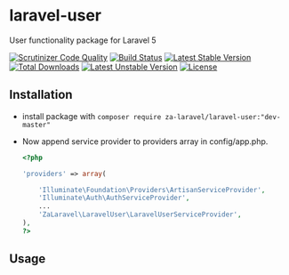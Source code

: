 # laravel-user
User functionality package for Laravel 5

[![Scrutinizer Code Quality](https://scrutinizer-ci.com/g/za-laravel/laravel-user/badges/quality-score.png?b=master)](https://scrutinizer-ci.com/g/za-laravel/laravel-user/?branch=master)
[![Build Status](https://scrutinizer-ci.com/g/za-laravel/laravel-user/badges/build.png?b=master)](https://scrutinizer-ci.com/g/za-laravel/laravel-user/build-status/master)
[![Latest Stable Version](https://poser.pugx.org/za-laravel/laravel-user/v/stable)](https://packagist.org/packages/za-laravel/laravel-user) [![Total Downloads](https://poser.pugx.org/za-laravel/laravel-user/downloads)](https://packagist.org/packages/za-laravel/laravel-user) [![Latest Unstable Version](https://poser.pugx.org/za-laravel/laravel-user/v/unstable)](https://packagist.org/packages/za-laravel/laravel-user) [![License](https://poser.pugx.org/za-laravel/laravel-user/license)](https://packagist.org/packages/za-laravel/laravel-user)


## Installation

  * install package with ```composer require za-laravel/laravel-user:"dev-master"``` 
  
  * Now append service provider to providers array in config/app.php.
     
     ```php
     <?php
     
     'providers' => array(
     
         'Illuminate\Foundation\Providers\ArtisanServiceProvider',
         'Illuminate\Auth\AuthServiceProvider',
         ...
         'ZaLaravel\LaravelUser\LaravelUserServiceProvider',
     ),
     ?>
     ```
     
## Usage 
     
